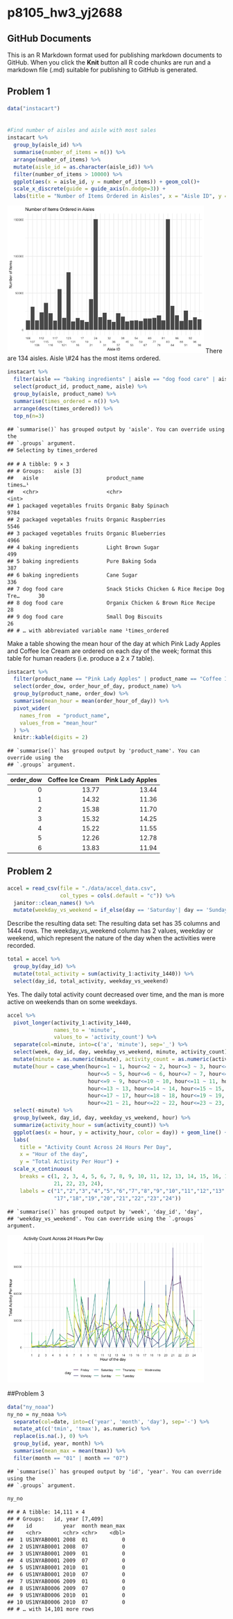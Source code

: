 p8105_hw3_yj2688
================

## GitHub Documents

This is an R Markdown format used for publishing markdown documents to
GitHub. When you click the **Knit** button all R code chunks are run and
a markdown file (.md) suitable for publishing to GitHub is generated.

## Problem 1

``` r
data("instacart")


#Find number of aisles and aisle with most sales
instacart %>% 
  group_by(aisle_id) %>% 
  summarise(number_of_items = n()) %>%
  arrange(number_of_items) %>% 
  mutate(aisle_id = as.character(aisle_id)) %>%
  filter(number_of_items > 10000) %>%
  ggplot(aes(x = aisle_id, y = number_of_items)) + geom_col()+
  scale_x_discrete(guide = guide_axis(n.dodge=3)) +
  labs(title = "Number of Items Ordered in Aisles", x = "Aisle ID", y = "Number of Items")
```

<img src="Untitled_files/figure-gfm/load dataset p8105-1.png" width="90%" />
There are 134 aisles. Aisle \#24 has the most items ordered.

``` r
instacart %>% 
  filter(aisle == "baking ingredients" | aisle == "dog food care" | aisle == "packaged vegetables fruits") %>%
  select(product_id, product_name, aisle) %>% 
  group_by(aisle, product_name) %>%
  summarise(times_ordered = n()) %>%
  arrange(desc(times_ordered)) %>% 
  top_n(n=3)
```

    ## `summarise()` has grouped output by 'aisle'. You can override using the
    ## `.groups` argument.
    ## Selecting by times_ordered

    ## # A tibble: 9 × 3
    ## # Groups:   aisle [3]
    ##   aisle                      product_name                                times…¹
    ##   <chr>                      <chr>                                         <int>
    ## 1 packaged vegetables fruits Organic Baby Spinach                           9784
    ## 2 packaged vegetables fruits Organic Raspberries                            5546
    ## 3 packaged vegetables fruits Organic Blueberries                            4966
    ## 4 baking ingredients         Light Brown Sugar                               499
    ## 5 baking ingredients         Pure Baking Soda                                387
    ## 6 baking ingredients         Cane Sugar                                      336
    ## 7 dog food care              Snack Sticks Chicken & Rice Recipe Dog Tre…      30
    ## 8 dog food care              Organix Chicken & Brown Rice Recipe              28
    ## 9 dog food care              Small Dog Biscuits                               26
    ## # … with abbreviated variable name ¹​times_ordered

Make a table showing the mean hour of the day at which Pink Lady Apples
and Coffee Ice Cream are ordered on each day of the week; format this
table for human readers (i.e. produce a 2 x 7 table).

``` r
instacart %>% 
  filter(product_name == "Pink Lady Apples" | product_name == "Coffee Ice Cream") %>%
  select(order_dow, order_hour_of_day, product_name) %>%
  group_by(product_name, order_dow) %>%
  summarise(mean_hour = mean(order_hour_of_day)) %>%
  pivot_wider(
    names_from  = "product_name",
    values_from = "mean_hour"
  ) %>%
  knitr::kable(digits = 2)
```

    ## `summarise()` has grouped output by 'product_name'. You can override using the
    ## `.groups` argument.

| order_dow | Coffee Ice Cream | Pink Lady Apples |
|----------:|-----------------:|-----------------:|
|         0 |            13.77 |            13.44 |
|         1 |            14.32 |            11.36 |
|         2 |            15.38 |            11.70 |
|         3 |            15.32 |            14.25 |
|         4 |            15.22 |            11.55 |
|         5 |            12.26 |            12.78 |
|         6 |            13.83 |            11.94 |

## Problem 2

``` r
accel = read_csv(file = "./data/accel_data.csv", 
                 col_types = cols(.default = "c")) %>% 
  janitor::clean_names() %>%
  mutate(weekday_vs_weekend = if_else(day == 'Saturday'| day == 'Sunday', 'weekend', 'weekday'))
```

Describe the resulting data set: The resulting data set has 35 columns
and 1444 rows. The weekday_vs_weekend column has 2 values, weekday or
weekend, which represent the nature of the day when the activities were
recorded.

``` r
total = accel %>% 
  group_by(day_id) %>%
  mutate(total_activity = sum(activity_1:activity_1440)) %>%
  select(day_id, total_activity, weekday_vs_weekend)
```

Yes. The daily total activity count decreased over time, and the man is
more active on weekends than on some weekdays.

``` r
accel %>% 
  pivot_longer(activity_1:activity_1440, 
               names_to = 'minute',
               values_to = 'activity_count') %>%
  separate(col=minute, into=c('a', 'minute'), sep='_') %>%
  select(week, day_id, day, weekday_vs_weekend, minute, activity_count) %>%
  mutate(minute = as.numeric(minute), activity_count = as.numeric(activity_count), hour = minute/60) %>%
  mutate(hour = case_when(hour<=1 ~ 1, hour<=2 ~ 2, hour<=3 ~ 3, hour<=4 ~ 4,
                          hour<=5 ~ 5, hour<=6 ~ 6, hour<=7 ~ 7, hour<=8 ~ 8,
                          hour<=9 ~ 9, hour<=10 ~ 10, hour<=11 ~ 11, hour<=12 ~ 12,
                          hour<=13 ~ 13, hour<=14 ~ 14, hour<=15 ~ 15, hour<=16 ~ 16,
                          hour<=17 ~ 17, hour<=18 ~ 18, hour<=19 ~ 19, hour<=20 ~ 20,
                          hour<=21 ~ 21, hour<=22 ~ 22, hour<=23 ~ 23, hour<=24 ~ 24)) %>%
  select(-minute) %>%
  group_by(week, day_id, day, weekday_vs_weekend, hour) %>%
  summarize(activity_hour = sum(activity_count)) %>% 
  ggplot(aes(x = hour, y = activity_hour, color = day)) + geom_line() + 
  labs(
    title = "Activity Count Across 24 Hours Per Day",
    x = "Hour of the day",
    y = "Total Activity Per Hour") + 
  scale_x_continuous(
    breaks = c(1, 2, 3, 4, 5, 6, 7, 8, 9, 10, 11, 12, 13, 14, 15, 16, 17, 18, 19, 20,
               21, 22, 23, 24), 
    labels = c("1","2","3","4","5","6","7","8","9","10","11","12","13","14","15","16",
               "17","18","19","20","21","22","23","24"))
```

    ## `summarise()` has grouped output by 'week', 'day_id', 'day',
    ## 'weekday_vs_weekend'. You can override using the `.groups` argument.

<img src="Untitled_files/figure-gfm/make a single panel plot-1.png" width="90%" />

\##Problem 3

``` r
data("ny_noaa")
ny_no = ny_noaa %>% 
  separate(col=date, into=c('year', 'month', 'day'), sep='-') %>%
  mutate_at(c('tmin', 'tmax'), as.numeric) %>%
  replace(is.na(.), 0) %>% 
  group_by(id, year, month) %>% 
  summarise(mean_max = mean(tmax)) %>% 
  filter(month == "01" | month == "07")
```

    ## `summarise()` has grouped output by 'id', 'year'. You can override using the
    ## `.groups` argument.

``` r
ny_no
```

    ## # A tibble: 14,111 × 4
    ## # Groups:   id, year [7,409]
    ##    id          year  month mean_max
    ##    <chr>       <chr> <chr>    <dbl>
    ##  1 US1NYAB0001 2008  01           0
    ##  2 US1NYAB0001 2008  07           0
    ##  3 US1NYAB0001 2009  01           0
    ##  4 US1NYAB0001 2009  07           0
    ##  5 US1NYAB0001 2010  01           0
    ##  6 US1NYAB0001 2010  07           0
    ##  7 US1NYAB0006 2009  01           0
    ##  8 US1NYAB0006 2009  07           0
    ##  9 US1NYAB0006 2010  01           0
    ## 10 US1NYAB0006 2010  07           0
    ## # … with 14,101 more rows
